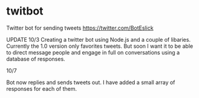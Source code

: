# twitbot
Twitter bot for sending tweets
https://twitter.com/BotEslick

UPDATE 10/3
Creating a twitter bot using Node.js and a couple of libaries. Currently the 1.0 version only favorites tweets. But soon I want it to be able to
direct message people and engage in full on conversations using a database of responses. 

10/7 

Bot now replies and sends tweets out. I have added a small array of responses for each of them. 
